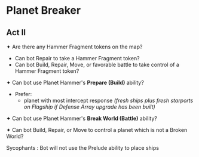 # Planet Breaker

## Act II

✦ Are there any Hammer Fragment tokens on the map?

- Can bot Repair to take a Hammer Fragment token?
- Can bot Build, Repair, Move, or favorable battle to take control of a Hammer Fragment token?

✦ Can bot use Planet Hammer's **Prepare (Build)** ability?

- Prefer:
	- planet with most intercept response *(fresh ships plus fresh starports on Flagship if Defense Array upgrade has been built)*

✦ Can bot use Planet Hammer's **Break World (Battle)** ability?

<!-- TODO: guidance on "favorable" planet hammer usage -->

✦ Can bot Build, Repair, or Move to control a planet which is not a Broken World?

Sycophants
: Bot will not use the Prelude ability to place ships
